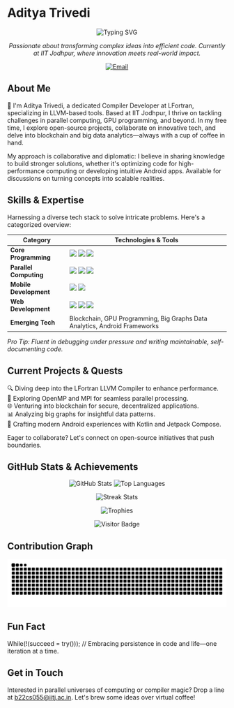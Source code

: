 # Aditya Trivedi

<p align="center">
  <img src="https://readme-typing-svg.herokuapp.com?font=Fira+Code&size=24&duration=3000&pause=1000&color=007ACC&center=true&vCenter=true&width=735&lines=Hello+there!+I'm+Aditya+Trivedi;Compiler+Developer+@+LFortran;Innovating+in+Parallel+Computing+at+IIT+Jodhpur" alt="Typing SVG" />
</p>

<p align="center">
  <em>Passionate about transforming complex ideas into efficient code. Currently at IIT Jodhpur, where innovation meets real-world impact.</em>
</p>

<p align="center">
  <a href="mailto:b22cs055@iitj.ac.in"><img src="https://img.shields.io/badge/Email-Contact%20Me-blue?style=for-the-badge&logo=gmail&logoColor=white" alt="Email"></a>
  <!-- Add other socials if available, e.g., LinkedIn, Twitter -->
</p>

## About Me
👋 I'm Aditya Trivedi, a dedicated Compiler Developer at LFortran, specializing in LLVM-based tools. Based at IIT Jodhpur, I thrive on tackling challenges in parallel computing, GPU programming, and beyond. In my free time, I explore open-source projects, collaborate on innovative tech, and delve into blockchain and big data analytics—always with a cup of coffee in hand.

My approach is collaborative and diplomatic: I believe in sharing knowledge to build stronger solutions, whether it's optimizing code for high-performance computing or developing intuitive Android apps. Available for discussions on turning concepts into scalable realities.

## Skills & Expertise
Harnessing a diverse tech stack to solve intricate problems. Here's a categorized overview:

| Category              | Technologies & Tools                                                                 |
|-----------------------|--------------------------------------------------------------------------------------|
| **Core Programming** | <img src="https://img.shields.io/badge/C++-00599C?style=flat&logo=c%2B%2B&logoColor=white"> <img src="https://img.shields.io/badge/Python-3776AB?style=flat&logo=python&logoColor=white"> <img src="https://img.shields.io/badge/JavaScript-F7DF1E?style=flat&logo=javascript&logoColor=black"> |
| **Parallel Computing** | <img src="https://img.shields.io/badge/OpenMP-000000?style=flat&logo=openmp&logoColor=white"> <img src="https://img.shields.io/badge/CUDA-76B900?style=flat&logo=nvidia&logoColor=white"> <img src="https://img.shields.io/badge/MPI-007ACC?style=flat&logo=mpi&logoColor=white"> |
| **Mobile Development** | <img src="https://img.shields.io/badge/Kotlin-0095D5?style=flat&logo=kotlin&logoColor=white"> <img src="https://img.shields.io/badge/Jetpack%20Compose-4285F4?style=flat&logo=jetpackcompose&logoColor=white"> |
| **Web Development**  | <img src="https://img.shields.io/badge/React-61DAFB?style=flat&logo=react&logoColor=black"> <img src="https://img.shields.io/badge/Express-000000?style=flat&logo=express&logoColor=white"> <img src="https://img.shields.io/badge/Node.js-339933?style=flat&logo=node.js&logoColor=white"> |
| **Emerging Tech**    | Blockchain, GPU Programming, Big Graphs Data Analytics, Android Frameworks           |

*Pro Tip: Fluent in debugging under pressure and writing maintainable, self-documenting code.*

## Current Projects & Quests
🔍 Diving deep into the LFortran LLVM Compiler to enhance performance.  
🚀 Exploring OpenMP and MPI for seamless parallel processing.  
🌐 Venturing into blockchain for secure, decentralized applications.  
📊 Analyzing big graphs for insightful data patterns.  
📱 Crafting modern Android experiences with Kotlin and Jetpack Compose.

Eager to collaborate? Let's connect on open-source initiatives that push boundaries.

## GitHub Stats & Achievements
<p align="center">
  <img src="https://github-readme-stats.vercel.app/api?username=adit4443ya&show_icons=true&theme=dark&hide_border=true" alt="GitHub Stats" width="48%" />
  <img src="https://github-readme-stats.vercel.app/api/top-langs/?username=adit4443ya&layout=compact&theme=dark&hide_border=true" alt="Top Languages" width="48%" />
</p>

<p align="center">
  <img src="https://github-readme-streak-stats.herokuapp.com/?user=adit4443ya&theme=dark&hide_border=true" alt="Streak Stats" />
</p>

<p align="center">
  <img src="https://github-profile-trophy.vercel.app/?username=adit4443ya&theme=onedark&no-frame=true" alt="Trophies" />
</p>

<p align="center">
  <img src="https://visitor-badge.laobi.icu/badge?page_id=adit4443ya.adit4443ya&left_color=gray&right_color=green" alt="Visitor Badge" />
</p>

## Contribution Graph
![Contribution Snake](https://github.com/adit4443ya/adit4443ya/blob/output/github-contribution-grid-snake-dark.svg)

## Fun Fact
While(!(succeed = try())); // Embracing persistence in code and life—one iteration at a time.

## Get in Touch
Interested in parallel universes of computing or compiler magic? Drop a line at [b22cs055@iitj.ac.in](mailto:b22cs055@iitj.ac.in). Let's brew some ideas over virtual coffee!
